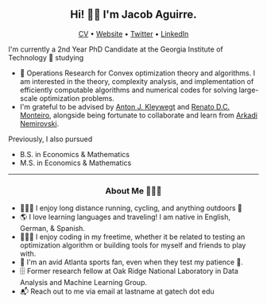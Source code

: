 <h2 align="center">Hi! 👋🏼 I'm Jacob Aguirre.</h2>
<p align="center">
<a href="https://www.jacobaguirre.com/Jacob_Aguirre_CV.pdf">CV</a> •
<a href="https://www.jacobaguirre.com/">Website</a> •
<a href="https://twitter.com/JacobMAguirre">Twitter</a> •
<a href="https://www.linkedin.com/in/jacob-aguirre9/">LinkedIn</a>
</p>


I'm currently a 2nd Year PhD Candidate at the Georgia Institute of Technology 🐝 studying
- 🧮 Operations Research for Convex optimization theory and algorithms. I am interested in the theory, complexity analysis, and implementation of efficiently computable algorithms and numerical codes for solving large-scale optimization problems.
- I'm grateful to be advised by [Anton J. Kleywegt](https://www.isye.gatech.edu/users/anton-kleywegt/) and [Renato D.C. Monteiro](https://www.isye.gatech.edu/users/renato-monteiro/), alongside being fortunate to collaborate and learn from [Arkadi Nemirovski](https://www2.isye.gatech.edu/~nemirovs/CVBrief.htm).

Previously, I also pursued
- B.S. in Economics & Mathematics
- M.S. in Economics & Mathematics

-------
<h3 align="center">About Me 👨🏻‍💻</h3>

- 🚴🏼‍♂️ I enjoy long distance running, cycling, and anything outdoors 🌳
- 🌎 I love learning languages and traveling! I am native in English, German, & Spanish.
- 👨🏻‍🎓 I enjoy coding in my freetime, whether it be related to testing an optimization algorithm or building tools for myself and friends to play with. 
- 🏈 I'm an avid Atlanta sports fan, even when they test my patience 🦅.
- 🗄️ Former research fellow at Oak Ridge National Laboratory in Data Analysis and Machine Learning Group.
- 📬 Reach out to me via email at lastname at gatech dot edu
